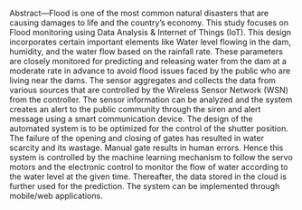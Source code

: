 

Abstract—Flood is one of the most common natural disasters that are causing damages to life and the
country’s economy. This study focuses on Flood monitoring using Data Analysis &amp; Internet of Things
(IoT). This design incorporates certain important elements like Water level flowing in the dam,
humidity, and the water flow based on the rainfall rate. These parameters are closely monitored for
predicting and releasing water from the dam at a moderate rate in advance to avoid flood issues faced by
the public who are living near the dams. The sensor aggregates and collects the data from various
sources that are controlled by the Wireless Sensor Network (WSN) from the controller. The sensor
information can be analyzed and the system creates an alert to the public community through the siren
and alert message using a smart communication device. The design of the automated system is to be
optimized for the control of the shutter position. The failure of the opening and closing of gates has
resulted in water scarcity and its wastage. Manual gate results in human errors. Hence this system is
controlled by the machine learning mechanism to follow the servo motors and the electronic control to
monitor the flow of water according to the water level at the given time. Thereafter, the data stored in the
cloud is further used for the prediction. The system can be implemented through mobile/web
applications.


